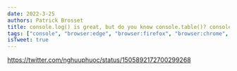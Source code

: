 ```yaml
---
date: 2022-3-25
authors: Patrick Brosset
title: console.log() is great, but do you know console.table()? console.group()? console.assert()?
tags: ["console", "browser:edge", "browser:firefox", "browser:chrome", "browser:safari"]
isTweet: true
---
```


https://twitter.com/nghuuphuoc/status/1505892172700299268
